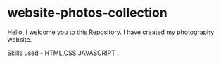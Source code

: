 ﻿# website-photos-collection
Hello, I welcome you to this Repository.
I have created my photography website.


Skills used - HTML,CSS,JAVASCRIPT .
